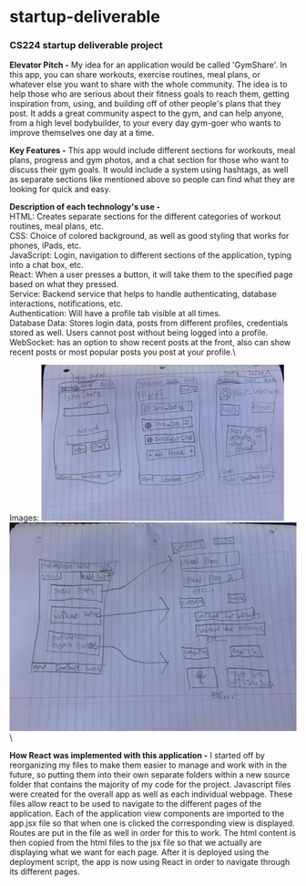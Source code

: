 # startup-deliverable
### CS224 startup deliverable project
**Elevator Pitch -** My idea for an application would be called 'GymShare'. In this app, you
can share workouts, exercise routines, meal plans, or whatever else you
want to share with the whole community. The idea is to help those who are
serious about their fitness goals to reach them, getting inspiration from, using,
and building off of other people's plans that they post. It adds a great
community aspect to the gym, and can help anyone, from a high level bodybuilder,
to your every day gym-goer who wants to improve themselves one day at a time.

**Key Features -** This app would include different sections for workouts, meal plans,
progress and gym photos, and a chat section for those who want to discuss their gym goals. It would include
a system using hashtags, as well as separate sections like mentioned above so people
can find what they are looking for quick and easy.

**Description of each technology's use -**\
HTML: Creates separate sections for the different categories of workout routines, meal plans, etc.\
CSS: Choice of colored background, as well as good styling that works for phones, iPads, etc.\
JavaScript: Login, navigation to different sections of the application, typing into a chat box, etc.\
React: When a user presses a button, it will take them to the specified page based on what they pressed.\
Service: Backend service that helps to handle authenticating, database interactions, notifications, etc.\
Authentication: Will have a profile tab visible at all times.\
Database Data: Stores login data, posts from different profiles, credentials stored as well. Users cannot post without being logged into a profile.\
WebSocket: has an option to show recent posts at the front, also can show recent posts or most popular posts you post at your profile.\

Images:
![Sketch 1](image1.png.png)\
![Sketch 2](image2.png.png)\

**How React was implemented with this application -** I started off by reorganizing my files to make them easier to manage and work with in the future, so putting them into their own separate folders within a new source folder that contains the majority of my code for the project. Javascript files were created for the overall app as well as each individual webpage. These files allow react to be used to navigate to the different pages of the application. Each of the application view components are imported to the app.jsx file so that when one is clicked the corresponding view is displayed. Routes are put in the file as well in order for this to work. The html content is then copied from the html files to the jsx file so that we actually are displaying what we want for each page. After it is deployed using the deployment script, the app is now using React in order to navigate through its different pages.
